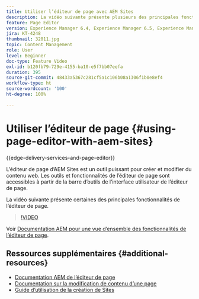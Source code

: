 ```yaml
---
title: Utiliser l’éditeur de page avec AEM Sites
description: La vidéo suivante présente plusieurs des principales fonctionnalités de l’éditeur de Sites pour interface utilisateur tactile dans Adobe Experience Manager.
feature: Page Editor
version: Experience Manager 6.4, Experience Manager 6.5, Experience Manager as a Cloud Service
jira: KT-4248
thumbnail: 32011.jpg
topic: Content Management
role: User
level: Beginner
doc-type: Feature Video
exl-id: b120fb79-729e-4155-ba10-e5f7bb07eefa
duration: 395
source-git-commit: 48433a5367c281cf5a1c106b08a1306f1b0e8ef4
workflow-type: ht
source-wordcount: '100'
ht-degree: 100%

---
```


# Utiliser l’éditeur de page {#using-page-editor-with-aem-sites}

{{edge-delivery-services-and-page-editor}}

L’éditeur de page d’AEM Sites est un outil puissant pour créer et modifier du contenu web. Les outils et fonctionnalités de l’éditeur de page sont accessibles à partir de la barre d’outils de l’interface utilisateur de l’éditeur de page.

La vidéo suivante présente certaines des principales fonctionnalités de l’éditeur de page.

>[!VIDEO](https://video.tv.adobe.com/v/37181?quality=12&learn=on&captions=fre_fr)


Voir [Documentation AEM pour une vue d’ensemble des fonctionnalités de l’éditeur de page](https://experienceleague.adobe.com/docs/experience-manager-cloud-service/content/sites/authoring/fundamentals/editing-content.html?lang=fr).

## Ressources supplémentaires {#additional-resources}

* [Documentation AEM de l’éditeur de page](https://experienceleague.adobe.com/docs/experience-manager-cloud-service/content/sites/authoring/fundamentals/editing-content.html?lang=fr)
* [Documentation sur la modification de contenu d’une page](https://experienceleague.adobe.com/docs/experience-manager-65/authoring/authoring/editing-content.html?lang=fr)
* [Guide d’utilisation de la création de Sites](https://experienceleague.adobe.com/docs/experience-manager-65/authoring/home.html?lang=fr)
